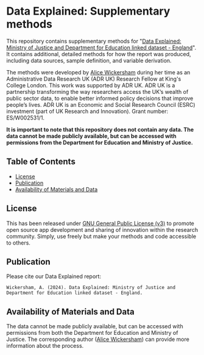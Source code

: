 
# Data Explained: Supplementary methods

This repository contains supplementary methods for "[Data Explained: Ministry of Justice and Department for Education linked dataset - England](LINK)". It contains additional, detailed methods for how the report was produced, including data sources, sample definition, and variable derivation.

The methods were developed by  [Alice Wickersham](https://www.kcl.ac.uk/people/alice-wickersham) during her time as an Administrative Data Research UK (ADR UK) Research Fellow at King's College London. This work was supported by ADR UK. ADR UK is a partnership transforming the way researchers access the UK’s wealth of public sector data, to enable better informed policy decisions that improve people’s lives. ADR UK is an Economic and Social Research Council (ESRC) investment (part of UK Research and Innovation). Grant number: ES/W002531/1.

**It is important to note that this repository does not contain any data. The data cannot be made publicly available, but can be accessed with permissions from the Department for Education and Ministry of Justice.** 

## Table of Contents

- [License](#license)
- [Publication](#publication)
- [Availability of Materials and Data](#availability-of-materials-and-data)


## License

This has been released under [GNU General Public License (v3)](https://www.gnu.org/licenses/gpl-3.0.en.html) to promote open source app development and sharing of innovation within the research community. Simply, use freely but make your methods and code accessible to others.

## Publication

Please cite our Data Explained report:

```
Wickersham, A. (2024). Data Explained: Ministry of Justice and Department for Education linked dataset - England. 
```


## Availability of Materials and Data

The data cannot be made publicly available, but can be accessed with permissions from both the Department for Education and Ministry of Justice. The corresponding author ([Alice Wickersham](mailto:alice.wickersham@kcl.ac.uk)) can provide more information about the process.

